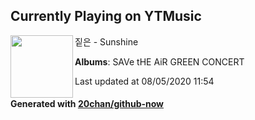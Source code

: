 ## Currently Playing on YTMusic

[<img align="left" width="100" src="https://lh3.googleusercontent.com/b6FvmK0abtrbWtVkWIRI00krbB1SZNqz05Ta3nkitgiYq7ukg6IGQs9Sf3ZxEe3K7pgeu-b8ejBmdH15">](https://music.youtube.com/channel/UC2xBk-gFSmnO__ZtHrXFEmg)

짙은 - Sunshine

**Albums**: SAVe tHE AiR GREEN CONCERT

Last updated at 08/05/2020 11:54

#### Generated with [20chan/github-now](https://github.com/20chan/github-now)


<!--
**20chan/20chan** is a ✨ _special_ ✨ repository because its `README.md` (this file) appears on your GitHub profile.

Here are some ideas to get you started:

- 🔭 I’m currently working on ...
- 🌱 I’m currently learning ...
- 👯 I’m looking to collaborate on ...
- 🤔 I’m looking for help with ...
- 💬 Ask me about ...
- 📫 How to reach me: ...
- 😄 Pronouns: ...
- ⚡ Fun fact: ...
-->
